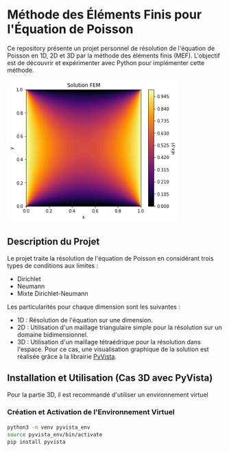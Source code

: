 # Méthode des Éléments Finis pour l'Équation de Poisson

Ce repository présente un projet personnel de résolution de l'équation de Poisson en 1D, 2D et 3D par la méthode des éléments finis (MEF). L'objectif est de découvrir et expérimenter avec Python pour implémenter cette méthode.

![texte](Images/image.png)

## Description du Projet

Le projet traite la résolution de l'équation de Poisson en considérant trois types de conditions aux limites :  
- Dirichlet  
- Neumann  
- Mixte Dirichlet-Neumann  

Les particularités pour chaque dimension sont les suivantes :  
- 1D : Résolution de l'équation sur une dimension.  
- 2D : Utilisation d'un maillage triangulaire simple pour la résolution sur un domaine bidimensionnel.  
- 3D : Utilisation d'un maillage tétraédrique pour la résolution dans l'espace. Pour ce cas, une visualisation graphique de la solution est réalisée grâce à la librairie [PyVista](https://docs.pyvista.org/).  

## Installation et Utilisation (Cas 3D avec PyVista)

Pour la partie 3D, il est recommandé d'utiliser un environnement virtuel
### Création et Activation de l'Environnement Virtuel

```bash
python3 -m venv pyvista_env
source pyvista_env/bin/activate
pip install pyvista
```